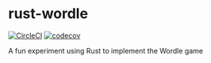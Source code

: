 # rust-wordle

[![CircleCI](https://circleci.com/gh/spemmons/rust-wordle/tree/main.svg?style=svg)](https://circleci.com/gh/spemmons/rust-wordle/tree/main) [![codecov](https://codecov.io/gh/spemmons/rust-wordle/branch/main/graph/badge.svg?token=EUYWPMBV6F)](https://codecov.io/gh/spemmons/rust-wordle)

A fun experiment using Rust to implement the Wordle game
